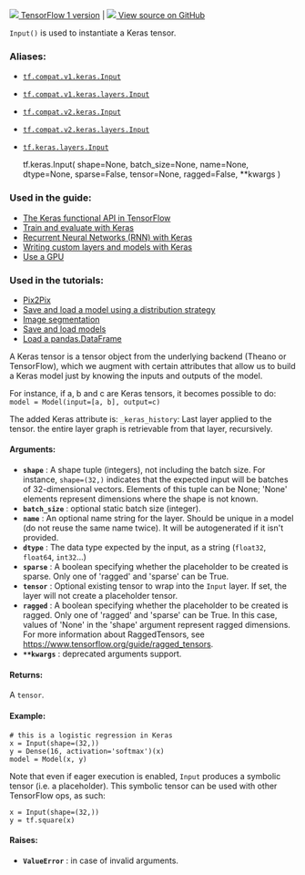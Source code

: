 [ ![](https://tensorflow.google.cn/images/tf_logo_32px.png) TensorFlow 1
version](/versions/r1.15/api_docs/python/tf/keras/Input) |  [
![](https://tensorflow.google.cn/images/GitHub-Mark-32px.png) View source on
GitHub
](https://github.com/tensorflow/tensorflow/blob/r2.0/tensorflow/python/keras/engine/input_layer.py#L160-L280)  
  
  
`Input()` is used to instantiate a Keras tensor.

### Aliases:

  * [`tf.compat.v1.keras.Input`](/api_docs/python/tf/keras/Input)
  * [`tf.compat.v1.keras.layers.Input`](/api_docs/python/tf/keras/Input)
  * [`tf.compat.v2.keras.Input`](/api_docs/python/tf/keras/Input)
  * [`tf.compat.v2.keras.layers.Input`](/api_docs/python/tf/keras/Input)
  * [`tf.keras.layers.Input`](/api_docs/python/tf/keras/Input)

    
    
    tf.keras.Input(
        shape=None,
        batch_size=None,
        name=None,
        dtype=None,
        sparse=False,
        tensor=None,
        ragged=False,
        **kwargs
    )
    

### Used in the guide:

  * [The Keras functional API in TensorFlow](https://tensorflow.google.cn/guide/keras/functional)
  * [Train and evaluate with Keras](https://tensorflow.google.cn/guide/keras/train_and_evaluate)
  * [Recurrent Neural Networks (RNN) with Keras](https://tensorflow.google.cn/guide/keras/rnn)
  * [Writing custom layers and models with Keras](https://tensorflow.google.cn/guide/keras/custom_layers_and_models)
  * [Use a GPU](https://tensorflow.google.cn/guide/gpu)

### Used in the tutorials:

  * [Pix2Pix](https://tensorflow.google.cn/tutorials/generative/pix2pix)
  * [Save and load a model using a distribution strategy](https://tensorflow.google.cn/tutorials/distribute/save_and_load)
  * [Image segmentation](https://tensorflow.google.cn/tutorials/images/segmentation)
  * [Save and load models](https://tensorflow.google.cn/tutorials/keras/save_and_load)
  * [Load a pandas.DataFrame](https://tensorflow.google.cn/tutorials/load_data/pandas_dataframe)

A Keras tensor is a tensor object from the underlying backend (Theano or
TensorFlow), which we augment with certain attributes that allow us to build a
Keras model just by knowing the inputs and outputs of the model.

For instance, if a, b and c are Keras tensors, it becomes possible to do:
`model = Model(input=[a, b], output=c)`

The added Keras attribute is: `_keras_history`: Last layer applied to the
tensor. the entire layer graph is retrievable from that layer, recursively.

#### Arguments:

  * **`shape`** : A shape tuple (integers), not including the batch size. For instance, `shape=(32,)` indicates that the expected input will be batches of 32-dimensional vectors. Elements of this tuple can be None; 'None' elements represent dimensions where the shape is not known.
  * **`batch_size`** : optional static batch size (integer).
  * **`name`** : An optional name string for the layer. Should be unique in a model (do not reuse the same name twice). It will be autogenerated if it isn't provided.
  * **`dtype`** : The data type expected by the input, as a string (`float32`, `float64`, `int32`...)
  * **`sparse`** : A boolean specifying whether the placeholder to be created is sparse. Only one of 'ragged' and 'sparse' can be True.
  * **`tensor`** : Optional existing tensor to wrap into the `Input` layer. If set, the layer will not create a placeholder tensor.
  * **`ragged`** : A boolean specifying whether the placeholder to be created is ragged. Only one of 'ragged' and 'sparse' can be True. In this case, values of 'None' in the 'shape' argument represent ragged dimensions. For more information about RaggedTensors, see https://www.tensorflow.org/guide/ragged_tensors.
  * **`**kwargs`** : deprecated arguments support.

#### Returns:

A `tensor`.

#### Example:

    
    
    # this is a logistic regression in Keras
    x = Input(shape=(32,))
    y = Dense(16, activation='softmax')(x)
    model = Model(x, y)
    

Note that even if eager execution is enabled, `Input` produces a symbolic
tensor (i.e. a placeholder). This symbolic tensor can be used with other
TensorFlow ops, as such:

    
    
    x = Input(shape=(32,))
    y = tf.square(x)
    

#### Raises:

  * **`ValueError`** : in case of invalid arguments.

